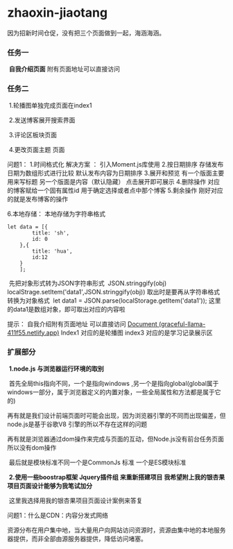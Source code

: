 # zhaoxin-jiaotang
因为招新时间仓促，没有把三个页面做到一起，海涵海涵。

### 任务一

​	**自我介绍页面** 附有页面地址可以直接访问

### 任务二

​    1.轮播图单独完成页面在index1

​	2.发送博客展开搜索界面

​	3.评论区板块页面

​	4.更改页面主题 页面

问题1：
1.时间格式化
解决方案 ：
    引入Moment.js库使用
2.按日期排序
    存储发布日期为数组形式进行比较
    默认发布内容为日期排序
3.展开和预览
    有一个版面主要用来写标题
    另一个版面是内容（默认隐藏）
    点击展开即可展示
4.删除操作
    对应的博客赋给一个固有属性id 用于确定选择或者点中那个博客
5.剩余操作
    刚好对应的就是发布博客的操作

6.本地存储：
    本地存储为字符串格式
    

```
let data = [{
        title: 'sh',
        id: 0
    },{
        title: 'hua',
        id:12
    }
    ];
```

​    先把对象形式转为JSON字符串形式
​    JSON.stringgify(obj)
​    localStrage.setItem('data1',JSON.stringgify(obj))
​    取出时是要再从字符串格式转换为对象格式
​    let data1 = JSON.parse(localStorage.getItem('data1'));
​    这里的data1是数组对象，即可取出对应的内容啦

提示：
    自我介绍附有页面地址 可以直接访问 [Document (graceful-llama-411f55.netlify.app)](https://graceful-llama-411f55.netlify.app/)
    Index1 对应的是轮播图 
    index3 对应的是学习记录展示区

### 扩展部分

​	**1.node.js 与浏览器运行环境的取别**

​		首先全局this指向不同，一个是指向windows ,另一个是指向global(global属于windows一部分，属于浏览器定义的内置对象，一些全局属性和方法都是属于它的)

​		再有就是我们设计前端页面时可能会出现，因为浏览器引擎的不同而出现偏差，但node.js是基于谷歌V8 引擎的所以不存在这样的问题

​		再有就是浏览器通过dom操作来完成与页面的互动，但Node.js没有前台任务页面所以没有dom操作

​		 最后就是模块标准不同一个是CommonJs 标准 一个是ES模块标准

​	**2.使用一些boostrap框架 Jquery插件组 来重新搭建项目**
    **我希望附上我的银杏果项目页面设计能够为我笔试加分**

​	这里我选择用我的银杏果项目页面设计案例来答复

问题1：什么是CDN：内容分发式网络

​		资源分布在用户集中地，当大量用户向网站访问资源时，资源由集中地的本地服务器提供，而非全部由源服务器提供，降低访问堵塞。
    





​	